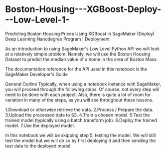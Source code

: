 # Boston-Housing---XGBoost-Deploy---Low-Level-1-
Predicting Boston Housing Prices
Using XGBoost in SageMaker (Deploy)
Deep Learning Nanodegree Program | Deployment

As an introduction to using SageMaker's Low Level Python API we will look at a relatively simple problem. Namely, we will use the Boston Housing Dataset to predict the median value of a home in the area of Boston Mass.

The documentation reference for the API used in this notebook is the SageMaker Developer's Guide

General Outline
Typically, when using a notebook instance with SageMaker, you will proceed through the following steps. Of course, not every step will need to be done with each project. Also, there is quite a lot of room for variation in many of the steps, as you will see throughout these lessons.

1.Download or otherwise retrieve the data.
2.Process / Prepare the data.
3.Upload the processed data to S3.
4.Train a chosen model.
5.Test the trained model (typically using a batch transform job).
6.Deploy the trained model.
7.Use the deployed model.

In this notebook we will be skipping step 5, testing the model. We will still test the model but we will do so by first deploying it and then sending the test data to the deployed model.

